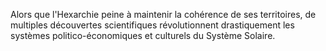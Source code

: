 
Alors que l'Hexarchie peine à maintenir la cohérence de ses territoires, de multiples découvertes scientifiques révolutionnent drastiquement les systèmes politico-économiques et culturels du Système Solaire.